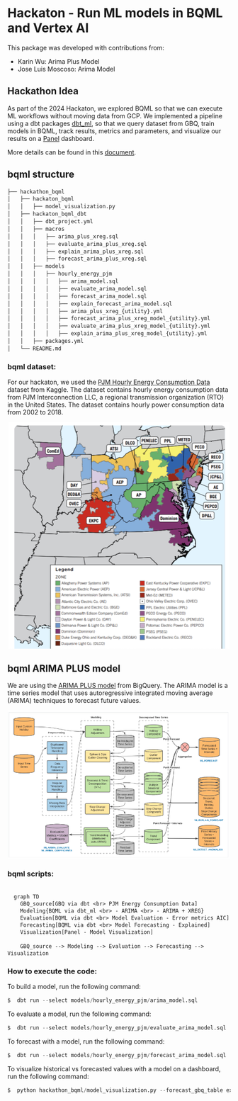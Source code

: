 # Hackaton - Run ML models in BQML and Vertex AI

This package was developed with contributions from:

- Karin Wu: Arima Plus Model
- Jose Luis Moscoso: Arima Model

## Hackathon Idea

As part of the 2024 Hackaton, we explored BQML so that we can execute ML workflows without moving data from GCP. We implemented a pipeline using a dbt packages [dbt_ml](https://github.com/kristeligt-dagblad/dbt_ml/tree/v0.6.1/), so that we query dataset from GBQ, train models in BQML, track results, metrics and parameters, and visualize our results on a [Panel](https://panel.holoviz.org/) dashboard.

More details can be found in this [document](https://github.com/ywu755/Hackathon-2024-ML-models-in-BQML-and-Vertex-AI/blob/main/reference/Hackthon%20Idea.docx).


## bqml structure

``` bash
├── hackathon_bqml
│   ├── hackaton_bqml
│   │   ├── model_visualization.py
│   ├── hackaton_bqml_dbt
│   │   ├── dbt_project.yml
│   │   ├── macros
│   │   │   ├── arima_plus_xreg.sql
│   │   │   ├── evaluate_arima_plus_xreg.sql
│   │   │   ├── explain_arima_plus_xreg.sql
│   │   │   ├── forecast_arima_plus_xreg.sql
│   │   ├── models
│   │   │   ├── hourly_energy_pjm
│   │   │   │   ├── arima_model.sql
│   │   │   │   ├── evaluate_arima_model.sql
│   │   │   │   ├── forecast_arima_model.sql
│   │   │   │   ├── explain_forecast_arima_model.sql  
│   │   │   │   ├── arima_plus_xreg_{utility}.yml
│   │   │   │   ├── forecast_arima_plus_xreg_model_{utility}.yml
│   │   │   │   ├── evaluate_arima_plus_xreg_model_{utility}.yml
│   │   │   │   ├── explain_arima_plus_xreg_model_{utility}.yml
│   │   ├── packages.yml
│   └── README.md
```

### bqml dataset:
For our hackaton, we used the [PJM Hourly Energy Consumption Data](https://www.kaggle.com/robikscube/hourly-energy-consumption) dataset from Kaggle. The dataset contains hourly energy consumption data from PJM Interconnection LLC, a regional transmission organization (RTO) in the United States. The dataset contains hourly power consumption data from 2002 to 2018.

<p align="center">
<img src="images/pjm_utilities_map.png" alt="drawing" width="500"/>
</p>

## bqml ARIMA PLUS model
We are using the [ARIMA PLUS model](https://cloud.google.com/bigquery/docs/reference/standard-sql/bigqueryml-syntax-create-time-series) from BigQuery. The ARIMA model is a time series model that uses autoregressive integrated moving average (ARIMA) techniques to forecast future values. 

<p align="center">
<img src="images/arima_plus_model.png" alt="drawing" width="500"/>
</p>


### bqml scripts:


```mermaid

  graph TD
    GBQ_source[GBQ via dbt <br> PJM Energy Consumption Data]
    Modeling{BQML via dbt_ml <br> - ARIMA <br> - ARIMA + XREG}
    Evaluation[BQML via dbt <br> Model Evaluation - Error metrics AIC]
    Forecasting[BQML via dbt <br> Model Forecasting - Explained]
    Visualization[Panel - Model Visualization]

    GBQ_source --> Modeling --> Evaluation --> Forecasting --> Visualization

```

### How to execute the code:
To build a model, run the following command:
``` python
$  dbt run --select models/hourly_energy_pjm/arima_model.sql
```

To evaluate a model, run the following command:
``` python
$  dbt run --select models/hourly_energy_pjm/evaluate_arima_model.sql
```

To forecast with a model, run the following command:
``` python
$  dbt run --select models/hourly_energy_pjm/forecast_arima_model.sql
```

To visualize historical vs forecasted values with a model on a dashboard, run the following command:
``` python
$  python hackathon_bqml/model_visualization.py --forecast_gbq_table explain_forecast_arima_model
```
